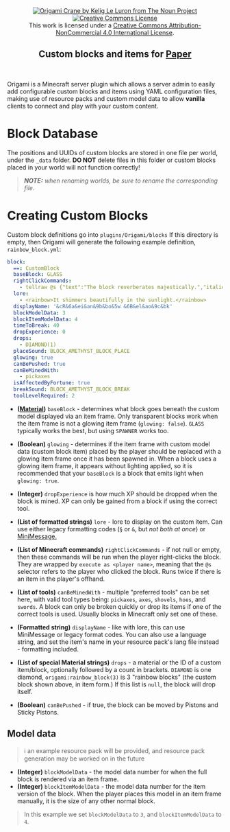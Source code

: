 <div align=center>
    <a href="https://thenounproject.com/browse/icons/term/origami-crane/"><img title="Origami Crane by Kelig Le Luron from The Noun Project" src="https://github.com/iCrazyBlaze/CustomItemsPlugin/blob/master/origami-logo.png?raw=true" align="center" style="max-width: 600px"></a>
  <a rel="license" href="http://creativecommons.org/licenses/by-nc/4.0/"><img alt="Creative Commons License" style="border-width:0" src="https://i.creativecommons.org/l/by-nc/4.0/88x31.png" /></a><br />This work is licensed under a <a rel="license" href="http://creativecommons.org/licenses/by-nc/4.0/">Creative Commons Attribution-NonCommercial 4.0 International License</a>.
    <br />
    <p><h2>Custom blocks and items for <a href="https://papermc.io">Paper</a></h2></p>
  <br />
</div>

Origami is a Minecraft server plugin which allows a server admin to easily add configurable custom
blocks and
items using YAML configuration files, making use of
resource packs and custom model data to allow **vanilla** clients to connect and play with your custom content.

# Block Database

The positions and UUIDs of custom blocks are stored in one file per world, under the `_data` folder. **DO NOT** delete
files
in this folder or custom blocks placed in your world will not function correctly!
> ***NOTE:*** *when renaming worlds, be sure to rename the corresponding file.*

# Creating Custom Blocks

Custom block definitions go into `plugins/Origami/blocks`
If this directory is empty, then Origami will generate the following example definition, `rainbow_block.yml`:

```yml
block:
  ==: CustomBlock
  baseBlock: GLASS
  rightClickCommands:
    - tellraw @s {"text":"The block reverberates majestically.","italic":true,"color":"gray"}
  lore:
    - <rainbow>It shimmers beautifully in the sunlight.</rainbow>
  displayName: '&cR&6a&ei&an&9b&bo&5w &6B&el&ao&9c&bk'
  blockModelData: 3
  blockItemModelData: 4
  timeToBreak: 40
  dropExperience: 0
  drops:
    - DIAMOND(1)
  placeSound: BLOCK_AMETHYST_BLOCK_PLACE
  glowing: true
  canBePushed: true
  canBeMinedWith:
    - pickaxes
  isAffectedByFortune: true
  breakSound: BLOCK_AMETHYST_BLOCK_BREAK
  toolLevelRequired: 2
```

- **([Material](https://hub.spigotmc.org/javadocs/bukkit/org/bukkit/Material.html))** `baseBlock` - determines what
  block
  goes beneath the custom model displayed via an item frame. Only
  transparent blocks
  work when the item frame is not a glowing item frame (`glowing: false`). `GLASS` typically works the best, but
  using `SPAWNER` works too.


- **(Boolean)** `glowing` - determines if the item frame with custom model data (custom block item) placed by the player
  should be
  replaced with a glowing item frame once it has been spawned in. When a block uses a glowing item frame, it appears
  without lighting applied, so it is recommended that your `baseBlock` is a block that emits light when `glowing: true`.


- **(Integer)** `dropExperience` is how much XP should be dropped when the block is mined. XP can only be gained from a
  block if using the correct tool.


- **(List of formatted strings)** `lore` - lore to display on the custom item. Can use either legacy formatting
  codes (`§`
  or `&`,
  but *not both at once*) or [MiniMessage.](https://docs.advntr.dev/minimessage/format.html)


- **(List of Minecraft commands)** `rightClickCommands` - if not null or empty, then these commands will be run when the
  player right-clicks the block. They are wrapped by `execute as <player name>`, meaning that the `@s` selector refers
  to the player who clicked the block. Runs twice if there is an item in the player's offhand.


- **(List of tools)** `canBeMinedWith` - multiple "preferred tools" can be set here, with valid tool types
  being: `pickaxes`, `axes`, `shovels`, `hoes`, and `swords`. A block can only be broken quickly or drop its items if
  one of the correct tools is used. Usually blocks in Minecraft only set one of these.


- **(Formatted string)** `displayName` - like with lore, this can use MiniMessage or legacy format codes. You can also
  use
  a language string, and set the item's name in your resource pack's lang file instead - formatting included.


- **(List of special Material strings)** `drops` - a material or the ID of a custom item/block, optionally followed by a
  count in
  brackets. `DIAMOND` is one diamond, `origami:rainbow_block(3)` is 3 "rainbow blocks" (the custom block shown above,
  in item form.) If this list is `null`, the block will drop itself.


- **(Boolean)** `canBePushed` - if true, the block can be moved by Pistons and Sticky Pistons.

## Model data

> ℹ️ an example resource pack will be provided, and resource pack generation may be worked on in the future

- **(Integer)** `blockModelData` - the model data number for when the full block is rendered via an item frame.
- **(Integer)** `blockItemModelData` - the model data number for the item version of the block. When the player places
  this model in an item frame manually, it is the size of any other normal block.

> In this example we set `blockModelData` to `3`, and `blockItemModelData` to `4`.

